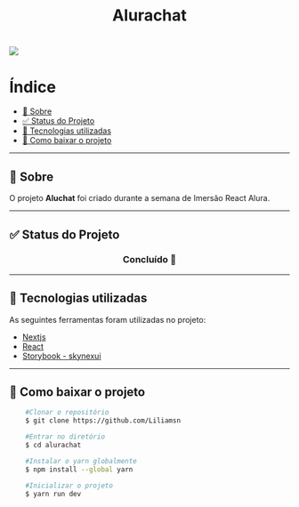<h1 align="center">Alurachat</h1>

<h1>
<img src="../alurachat/assets/img/Peek%2002-02-2022%2011-40.gif">
</h1>

# Índice

  - [📝️ Sobre](#️-sobre)
  - [✅️ Status do Projeto](#️-status-do-projeto)
  - [🔧️ Tecnologias utilizadas](#️-tecnologias-utilizadas)
  - [📕️ Como baixar o projeto](#️-como-baixar-o-projeto)

---

## 📝️ Sobre

O projeto **Aluchat** foi criado durante a semana de Imersão React Alura.

---
## ✅️ Status do Projeto

<h3 align="center">Concluído 🚀️</h3>

---
## 🔧️ Tecnologias utilizadas

As seguintes ferramentas foram utilizadas no projeto:

- [Nextjs](https://nextjs.org/)
- [React](https://pt-br.reactjs.org/)
- [Storybook - skynexui](https://skynexui.dev/)

---

## 📕️ Como baixar o projeto

```bash
    #Clonar o repositório
    $ git clone https://github.com/Liliamsn

    #Entrar no diretório
    $ cd alurachat

    #Instalar o yarn globalmente
    $ npm install --global yarn

    #Inicializar o projeto
    $ yarn run dev
```

